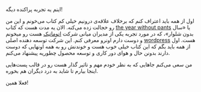 اینم یه تجربه پراکنده دیگه!

اول از همه باید اعتراف کنم که برخلاف علاقه‌ی درونیم خیلی کم کتاب می‌خونم و این من رو خجالت زده می‌کنه. الان یه مدت هست که کتاب [the year without pants] یا «سال بدون شلوار»، که در مورد تجربه یکی از مدیران میانی شرکت [اتوماتیک] هست رو میخونم و دوست دارم اونرو معرفی کنم. این شرکت توسعه دهنده اصلی [wordpress] هست. اول از همه باید بگم که این کتاب خیلی خوب هست و خوندنش رو به همه اونهایی که دوست دارند بدونن حال و هوای دور کاری و توسعه محصول چطوریه پیشنهاد می‌کنم.

من سعی می‌کنم جاهایی که به نظر خودم مهم و تاثیر گذار هست رو در قالب پست‌هایی اینجا بیارم تا شاید به درد دیگران هم بخوره. 

فعلا همین!

[اتوماتیک]:https://en.wikipedia.org/wiki/Automattic
[the year without pants]:http://www.goodreads.com/book/show/17396014-the-year-without-pants
[wordpress]:http://wordpress.org
